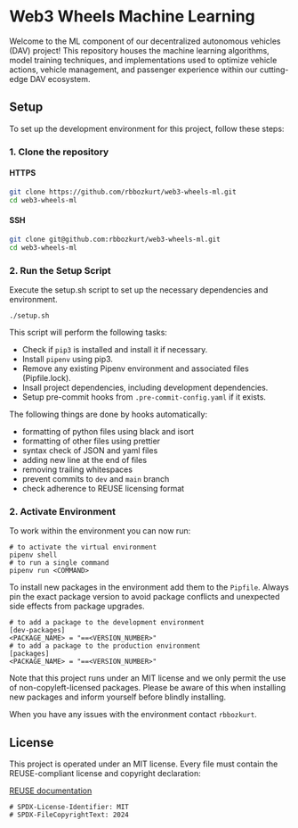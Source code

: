 <!--
SPDX-License-Identifier: MIT
SPDX-FileCopyrightText: 2024 R. Berkay Bozkurt <resitberkaybozkurt@gmail.com>
-->

# Web3 Wheels Machine Learning

Welcome to the ML component of our decentralized autonomous vehicles (DAV) project! This repository houses the machine learning algorithms, model training techniques, and implementations used to optimize vehicle actions, vehicle management, and passenger experience within our cutting-edge DAV ecosystem.

## Setup

To set up the development environment for this project, follow these steps:

### 1. Clone the repository

#### HTTPS

```bash
git clone https://github.com/rbbozkurt/web3-wheels-ml.git
cd web3-wheels-ml
```

#### SSH

```bash
git clone git@github.com:rbbozkurt/web3-wheels-ml.git
cd web3-wheels-ml
```

### 2. Run the Setup Script

Execute the setup.sh script to set up the necessary dependencies and environment.

```[bash]
./setup.sh
```

This script will perform the following tasks:

- Check if `pip3` is installed and install it if necessary.
- Install `pipenv` using pip3.
- Remove any existing Pipenv environment and associated files (Pipfile.lock).
- Insall project dependencies, including development dependencies.
- Setup pre-commit hooks from `.pre-commit-config.yaml` if it exists.

The following things are done by hooks automatically:

- formatting of python files using black and isort
- formatting of other files using prettier
- syntax check of JSON and yaml files
- adding new line at the end of files
- removing trailing whitespaces
- prevent commits to `dev` and `main` branch
- check adherence to REUSE licensing format

### 2. Activate Environment

To work within the environment you can now run:

```[bash]
# to activate the virtual environment
pipenv shell
# to run a single command
pipenv run <COMMAND>
```

To install new packages in the environment add them to the `Pipfile`. Always pin the exact package version to avoid package conflicts and unexpected side effects from package upgrades.

```[bash]
# to add a package to the development environment
[dev-packages]
<PACKAGE_NAME> = "==<VERSION_NUMBER>"
# to add a package to the production environment
[packages]
<PACKAGE_NAME> = "==<VERSION_NUMBER>"
```

Note that this project runs under an MIT license and we only permit the use of non-copyleft-licensed packages. Please be aware of this when installing new packages and inform yourself before blindly installing.

When you have any issues with the environment contact `rbbozkurt`.

## License

This project is operated under an MIT license. Every file must contain the REUSE-compliant license and copyright declaration:

[REUSE documentation](https://reuse.software/faq/)

```[bash]
# SPDX-License-Identifier: MIT
# SPDX-FileCopyrightText: 2024
```
